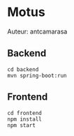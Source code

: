 # Motus
Auteur: antcamarasa

## Backend
```
cd backend
mvn spring-boot:run
```

## Frontend
```
cd frontend
npm install
npm start
```